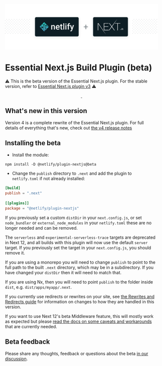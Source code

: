 ![Next.js on Netlify Build Plugin](next-on-netlify.png)

# Essential Next.js Build Plugin (beta)

:warning: This is the beta version of the Essential Next.js plugin. For the stable version, refer to
[Essential Next.js plugin v3](https://github.com/netlify/netlify-plugin-nextjs/tree/v3#readme) :warning:

<p align="center">
  <a aria-label="npm version" href="https://www.npmjs.com/package/@netlify/plugin-nextjs">
    <img alt="" src="https://img.shields.io/npm/v/@netlify/plugin-nextjs">
  </a>
  <a aria-label="MIT License" href="https://img.shields.io/npm/l/@netlify/plugin-nextjs">
    <img alt="" src="https://img.shields.io/npm/l/@netlify/plugin-nextjs">
  </a>
</p>

## What's new in this version

Version 4 is a complete rewrite of the Essential Next.js plugin. For full details of everything that's new, check out
[the v4 release notes](https://github.com/netlify/netlify-plugin-nextjs/blob/main/docs/release-notes/v4.md)

## Installing the beta

- Install the module:

```shell
npm install -D @netlify/plugin-nextjs@beta
```

- Change the `publish` directory to `.next` and add the plugin to `netlify.toml` if not already installed:

```toml
[build]
publish = ".next"

[[plugins]]
package = "@netlify/plugin-nextjs"
```

If you previously set a custom `distDir` in your `next.config.js`, or set `node_bundler` or `external_node_modules` in
your `netlify.toml` these are no longer needed and can be removed.

The `serverless` and `experimental-serverless-trace` targets are deprecated in Next 12, and all builds with this plugin
will now use the default `server` target. If you previously set the target in your `next.config.js`, you should remove
it.

If you are using a monorepo you will need to change `publish` to point to the full path to the built `.next` directory,
which may be in a subdirectory. If you have changed your `distDir` then it will need to match that.

If you are using Nx, then you will need to point `publish` to the folder inside `dist`, e.g. `dist/apps/myapp/.next`.

If you currently use redirects or rewrites on your site, see
[the Rewrites and Redirects guide](https://github.com/netlify/netlify-plugin-nextjs/blob/main/docs/redirects-rewrites.md)
for information on changes to how they are handled in this version.

If you want to use Next 12's beta Middleware feature, this will mostly work as expected but please
[read the docs on some caveats and workarounds](https://github.com/netlify/netlify-plugin-nextjs/blob/main/docs/middleware.md)
that are currently needed.

## Beta feedback

Please share any thoughts, feedback or questions about the beta
[in our discussion](https://github.com/netlify/netlify-plugin-nextjs/discussions/706).
